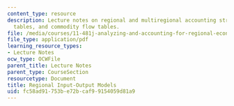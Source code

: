 ```yaml
---
content_type: resource
description: Lecture notes on regional and multiregional accounting structures, input-output
  tables, and commodity flow tables.
file: /media/courses/11-481j-analyzing-and-accounting-for-regional-economic-growth-spring-2009/fc58ad91753be72bcaf99154059d81a9_MIT11_481Js09_lec16.pdf
file_type: application/pdf
learning_resource_types:
- Lecture Notes
ocw_type: OCWFile
parent_title: Lecture Notes
parent_type: CourseSection
resourcetype: Document
title: Regional Input-Output Models
uid: fc58ad91-753b-e72b-caf9-9154059d81a9
---
```

